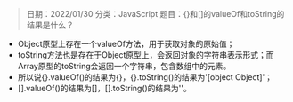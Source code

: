 > 日期：2022/01/30
分类：JavaScript
题目：{}和[]的valueOf和toString的结果是什么？

- Object原型上存在一个valueOf方法，用于获取对象的原始值；
- toString方法也是存在于Object原型上，会返回对象的字符串表示形式；而Array原型的toString会返回一个字符串，包含数组中的元素。
- 所以说{}.valueOf()的结果为{}，{}.toString()的结果为'[object Object]'；
- [].valueOf()的结果为[]，[].toString()的结果为''。

